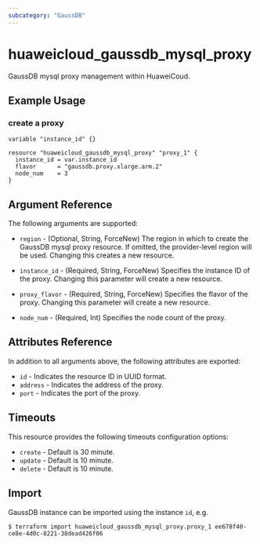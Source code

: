 ```yaml
---
subcategory: "GaussDB"
---
```


# huaweicloud_gaussdb_mysql_proxy

GaussDB mysql proxy management within HuaweiCoud.

## Example Usage

### create a proxy

```hcl
variable "instance_id" {}

resource "huaweicloud_gaussdb_mysql_proxy" "proxy_1" {
  instance_id = var.instance_id
  flavor      = "gaussdb.proxy.xlarge.arm.2"
  node_num    = 3
}
```

## Argument Reference

The following arguments are supported:

* `region` - (Optional, String, ForceNew) The region in which to create the GaussDB mysql proxy resource. If omitted,
  the provider-level region will be used. Changing this creates a new resource.

* `instance_id` - (Required, String, ForceNew) Specifies the instance ID of the proxy.
  Changing this parameter will create a new resource.

* `proxy_flavor` - (Required, String, ForceNew) Specifies the flavor of the proxy.
  Changing this parameter will create a new resource.

* `node_num` - (Required, Int) Specifies the node count of the proxy.

## Attributes Reference

In addition to all arguments above, the following attributes are exported:

* `id` - Indicates the resource ID in UUID format.
* `address` - Indicates the address of the proxy.
* `port` - Indicates the port of the proxy.

## Timeouts

This resource provides the following timeouts configuration options:

* `create` - Default is 30 minute.
* `update` - Default is 10 minute.
* `delete` - Default is 10 minute.

## Import

GaussDB instance can be imported using the instance `id`, e.g.

```
$ terraform import huaweicloud_gaussdb_mysql_proxy.proxy_1 ee678f40-ce8e-4d0c-8221-38dead426f06
```
